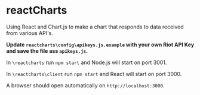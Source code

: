 # reactCharts
Using React and Chart.js to make a chart that responds to data received from various API's.

**Update ```reactcharts\config\apikeys.js.example``` with your own Riot API Key and save the file ass ```apikeys.js```.**

In ```\reactcharts``` run ```npm start``` and Node.js will start on port 3001.

In ```\reactcharts\client``` run ```npm start``` and React will start on port 3000.

A browser should open automatically on ```http://localhost:3000```.
